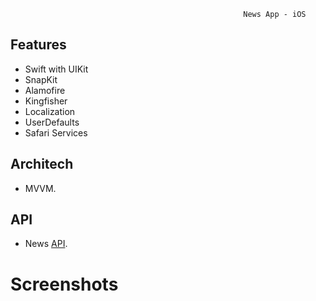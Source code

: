                                                         News App - iOS

## Features

- Swift with UIKit
- SnapKit
- Alamofire
- Kingfisher
- Localization
- UserDefaults
- Safari Services

## Architech

- MVVM.

## API

- News [API](https://newsapi.org/).

# Screenshots
